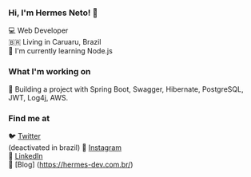 ### Hi, I'm Hermes Neto! 👋

💻 Web Developer []() <br>
🇧🇷 Living in Caruaru, Brazil <br>
🌱 I'm currently learning Node.js <br>

### What I'm working on

📱 Building a project with Spring Boot, Swagger, Hibernate, PostgreSQL, JWT, Log4j, AWS.

### Find me at

🐦 [Twitter](https://twitter.com/hlnet0) <br> (deactivated in brazil)
📸 [Instagram](https://www.instagram.com/hnet0/) <br>
💼 [LinkedIn](https://www.linkedin.com/in/hermes-laurentino-879b54174/) <br>
💬 [Blog] (https://hermes-dev.com.br/) <br>

<!--
**hlneto/hlneto** is a ✨ _special_ ✨ repository because its `README.md` (this file) appears on your GitHub profile.

Here are some ideas to get you started:

- 🔭 I’m currently working on backend developer Java and Node.js...
- 🌱 I’m currently learning Python...
- 👯 I’m looking to collaborate on ...
- 🤔 I’m looking for help with ...
- 💬 Ask me about ...
- 📫 How to reach me: ...
- 😄 Pronouns: Ele/He...
- ⚡ Fun fact: ...
-->
